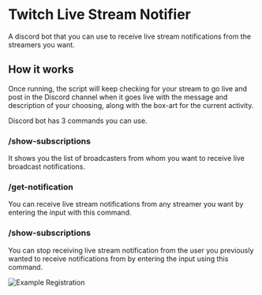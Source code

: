 # Twitch Live Stream Notifier
A discord bot that you can use to receive live stream notifications from the streamers you want.

## How it works
Once running, the script will keep checking for your stream to go live and post in the Discord channel when it goes live with the message and description of your choosing, along with the box-art for the current activity.

Discord bot has 3 commands you can use.

### /show-subscriptions
It shows you the list of broadcasters from whom you want to receive live broadcast notifications.

### /get-notification
You can receive live stream notifications from any streamer you want by entering the input with this command.

### /show-subscriptions
You can stop receiving live stream notification from the user you previously wanted to receive notifications from by entering the input using this command.

![Example Registration](https://i.imgur.com/ZKqJID9.png)
